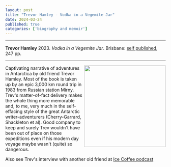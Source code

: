 ```yaml
---
layout: post
title: "Trevor Hamley - Vodka in a Vegemite Jar"
date: 2024-03-24
published: true
categories: ['biography and memoir']
---
```



***
<b>Trevor Hamley</b> 2023. _Vodka in a Vegemite Jar_. Brisbane: [self published](https://www.trevorhamley.com/), 247 pp.

***


<img width="256" align="right" src="https://images-na.ssl-images-amazon.com/images/S/compressed.photo.goodreads.com/books/1701824098i/203299093.jpg" alt=""> 

Captivating narrative of adventures in Antarctica by old friend Trevor Hamley.  Most of the book is taken up by an epic 3,000 km round trip in 1983 from Russian station Mirny.  Trev's matter-of-fact delivery makes the whole thing more memorable and, to me, very much in the self-effacing style of the great Antarctic writer-adventurers (Cherry-Garrard, Shackleton et al). Good company to keep and surely Trev wouldn't have been out of place on those expeditions even if his modern day voyage maybe wasn't (quite) so dangerous.     

Also see Trev's interview with another old friend at [Ice Coffee podcast](https://icecoffeepodcast.wordpress.com/2023/12/01/152-vodka-in-a-vegemite-jar-interview-with-trevor-hamley/)
